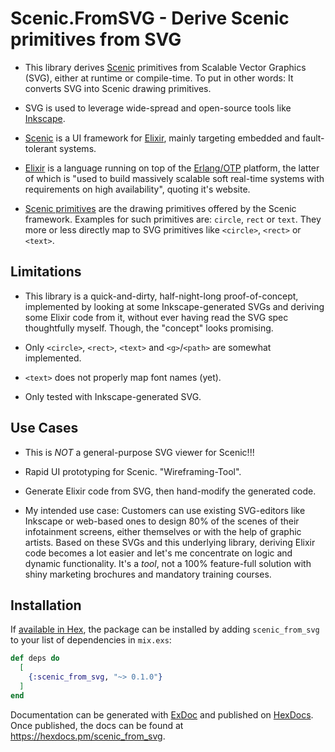 # Scenic.FromSVG - Derive Scenic primitives from SVG

* This library derives [Scenic][scenic] primitives from Scalable Vector
  Graphics (SVG), either at runtime or compile-time. To put in other
  words: It converts SVG into Scenic drawing primitives.

* SVG is used to leverage wide-spread and open-source tools like [Inkscape][inkscape].

* [Scenic][scenic] is a UI framework for [Elixir][elixir], mainly targeting embedded
  and fault-tolerant systems.

* [Elixir][elixir] is a language running on top of the
  [Erlang/OTP][erlang] platform, the latter of which is "used to build
  massively scalable soft real-time systems with requirements on high
  availability", quoting it's website.

* [Scenic primitives][scenic-primitives] are the drawing primitives
  offered by the Scenic framework. Examples for such primitives are:
  `circle`, `rect` or `text`. They more or less directly map to SVG
  primitives like `<circle>`, `<rect>` or `<text>`.

## Limitations

* This library is a quick-and-dirty, half-night-long proof-of-concept,
  implemented by looking at some Inkscape-generated SVGs and deriving some
  Elixir code from it, without ever having read the SVG spec thoughtfully
  myself. Though, the "concept" looks promising.

* Only `<circle>`, `<rect>`, `<text>` and `<g>`/`<path>` are somewhat
  implemented.

* `<text>` does not properly map font names (yet).

* Only tested with Inkscape-generated SVG.

## Use Cases

* This is *NOT* a general-purpose SVG viewer for Scenic!!!

* Rapid UI prototyping for Scenic. "Wireframing-Tool".

* Generate Elixir code from SVG, then hand-modify the generated code.

* My intended use case: Customers can use existing SVG-editors like
  Inkscape or web-based ones to design 80% of the scenes of their
  infotainment screens, either themselves or with the help of graphic
  artists. Based on these SVGs and this underlying library, deriving
  Elixir code becomes a lot easier and let's me concentrate on logic and
  dynamic functionality. It's a *tool*, not a 100% feature-full solution
  with shiny marketing brochures and mandatory training courses.

## Installation

If [available in Hex](https://hex.pm/docs/publish), the package can be installed
by adding `scenic_from_svg` to your list of dependencies in `mix.exs`:

```elixir
def deps do
  [
    {:scenic_from_svg, "~> 0.1.0"}
  ]
end
```

Documentation can be generated with [ExDoc](https://github.com/elixir-lang/ex_doc)
and published on [HexDocs](https://hexdocs.pm). Once published, the docs can
be found at <https://hexdocs.pm/scenic_from_svg>.

[inkscape]: https://inkscape.org/
[scenic]: https://hexdocs.pm/scenic/welcome.html
[scenic-primitives]: https://hexdocs.pm/scenic/0.12.0-rc.0/Scenic.Primitives.html
[elixir]: https://elixir-lang.org/
[erlang]: https://erlang.org/

